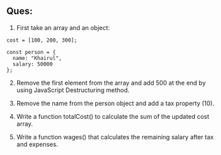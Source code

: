 ## Ques:
1. First take an array and an object:
```
cost = [100, 200, 300];

const person = {
  name: "Khairul",
  salary: 50000
};

```
2. Remove the first element from the array and add 500 at the end by using JavaScript Destructuring method.

3. Remove the name from the person object and add a tax property (10).

4. Write a function totalCost() to calculate the sum of the updated cost array.

5. Write a function wages() that calculates the remaining salary after tax and expenses.

